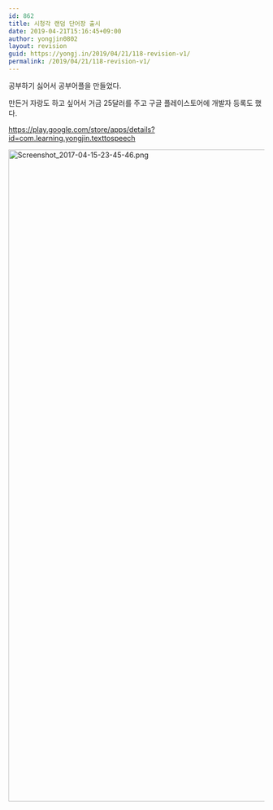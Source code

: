 ```yaml
---
id: 862
title: 시청각 랜덤 단어장 출시
date: 2019-04-21T15:16:45+09:00
author: yongjin0802
layout: revision
guid: https://yongj.in/2019/04/21/118-revision-v1/
permalink: /2019/04/21/118-revision-v1/
---
```

공부하기 싫어서 공부어플을 만들었다.

만든거 자랑도 하고 싶어서 거금 25달러를 주고 구글 플레이스토어에 개발자 등록도 했다.

https://play.google.com/store/apps/details?id=com.learning.yongjin.texttospeech

<img class="alignnone size-full wp-image-121" src="https://yongj.in/wp-content/uploads/2017/04/screenshot_2017-04-15-23-45-46.png" alt="Screenshot_2017-04-15-23-45-46.png" width="720" height="1280" srcset="https://yongj.in/wp-content/uploads/2017/04/screenshot_2017-04-15-23-45-46.png 720w, https://yongj.in/wp-content/uploads/2017/04/screenshot_2017-04-15-23-45-46-169x300.png 169w, https://yongj.in/wp-content/uploads/2017/04/screenshot_2017-04-15-23-45-46-576x1024.png 576w" sizes="(max-width: 720px) 100vw, 720px" /> 

&nbsp;
